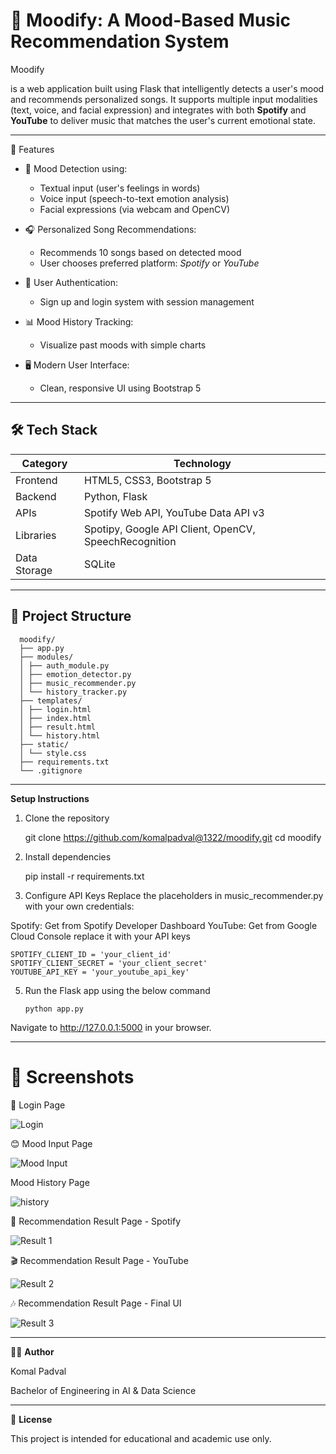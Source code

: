 # 🎵 Moodify: A Mood-Based Music Recommendation System

Moodify

is a web application built using Flask that intelligently detects a user's mood and recommends personalized songs. It supports multiple input modalities (text, voice, and facial expression) and integrates with both **Spotify** and **YouTube** to deliver music that matches the user's current emotional state.

---------------------------------------------------------------------------------------------------------------------------------------
🚀 Features

- 🧠 Mood Detection using:
  - Textual input (user's feelings in words)
  - Voice input (speech-to-text emotion analysis)
  - Facial expressions (via webcam and OpenCV)

- 🎧 Personalized Song Recommendations:
  - Recommends 10 songs based on detected mood
  - User chooses preferred platform: *Spotify* or *YouTube*

- 👤 User Authentication:
  - Sign up and login system with session management

- 📊 Mood History Tracking:
  - Visualize past moods with simple charts

- 🖥️ Modern User Interface:
  - Clean, responsive UI using Bootstrap 5

----------------------------------------------------------------------------------------------------------------------------------------

## 🛠️ Tech Stack

| Category       | Technology                                       |
|----------------|--------------------------------------------------|
| Frontend       | HTML5, CSS3, Bootstrap 5                         |
| Backend        | Python, Flask                                    |
| APIs           | Spotify Web API, YouTube Data API v3             |
| Libraries      | Spotipy, Google API Client, OpenCV, SpeechRecognition |
| Data Storage   | SQLite                                           |

----------------------------------------------------------------------------------------------------------------------------------------


## 📁 Project Structure

      moodify/
      ├── app.py
      ├── modules/
      │ ├── auth_module.py
      │ ├── emotion_detector.py
      │ ├── music_recommender.py
      │ └── history_tracker.py
      ├── templates/
      │ ├── login.html
      │ ├── index.html
      │ ├── result.html
      │ └── history.html
      ├── static/
      │ └── style.css
      ├── requirements.txt
      └── .gitignore

---------------------------------------------------------------------------------------------------------------------------------------


**Setup Instructions**

  1. Clone the repository

        git clone https://github.com/komalpadval@1322/moodify.git
        cd moodify

  2. Install dependencies

        pip install -r requirements.txt

  3. Configure API Keys
    Replace the placeholders in music_recommender.py with your own credentials:

  Spotify: Get from Spotify Developer Dashboard
  YouTube: Get from Google Cloud Console
  replace it with your API keys 

    SPOTIFY_CLIENT_ID = 'your_client_id'
    SPOTIFY_CLIENT_SECRET = 'your_client_secret'
    YOUTUBE_API_KEY = 'your_youtube_api_key'

  5. Run the Flask app using the below command

         python app.py

  Navigate to http://127.0.0.1:5000 in your browser.

---------------------------------------------------------------------------------------------------------------------------------------
# 📸 Screenshots

🔐 Login Page

![Login](assets/screenshots/login.jpg)

😊 Mood Input Page

![Mood Input](assets/screenshots/mood_input.jpg)

Mood History Page

![history](assets/screenshots/history.jpg)

🎵 Recommendation Result Page - Spotify

![Result 1](assets/screenshots/result1.jpg)

🎬 Recommendation Result Page - YouTube

![Result 2](assets/screenshots/result2.jpg)

🎶 Recommendation Result Page - Final UI

![Result 3](assets/screenshots/result3.jpg)

----------------------------------------------------------------------------------------------------------------------------------------
👩‍💻 **Author**

 Komal Padval

Bachelor of Engineering in AI & Data Science

---------------------------------------------------------------------------------------------------------------------------------------

 📃 **License**

 This project is intended for educational and academic use only.